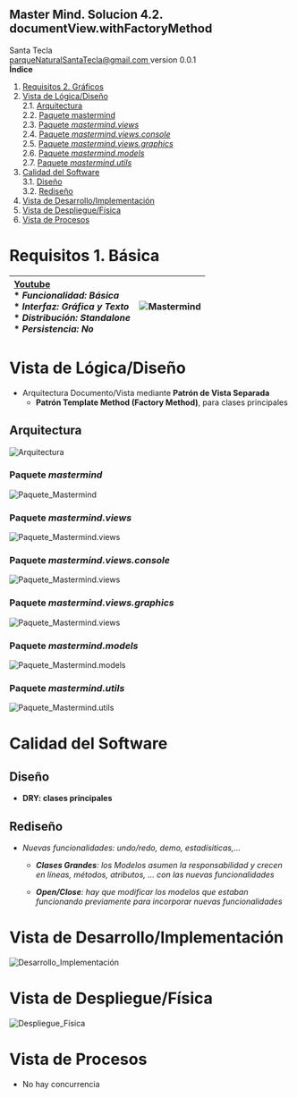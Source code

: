 ## Master Mind. Solucion 4.2. documentView.withFactoryMethod
Santa Tecla  
[parqueNaturalSantaTecla@gmail.com ](mailto:parqueNaturalSantaTecla@gmail.com )
version 0.0.1  
**Índice** 
1. [Requisitos 2. Gráficos](#requisitos-1-básica)  
2. [Vista de Lógica/Diseño](#vista-de-lógicadiseño)  
2.1. [Arquitectura](#arquitectura)  
2.2. [Paquete mastermind](#paquete-mastermind)  
2.3. [Paquete *mastermind.views*](#paquete-mastermindviews)  
2.4. [Paquete *mastermind.views.console*](#paquete-mastermindviewsconsole)  
2.5. [Paquete *mastermind.views.graphics*](#paquete-mastermindviewsgraphics)  
2.6. [Paquete *mastermind.models*](#paquete-mastermindmodels)  
2.7. [Paquete *mastermind.utils*](#paquete-mastermindutils)  
3. [Calidad del Software](#calidad-del-software)  
3.1. [Diseño](#diseño)  
3.2. [Rediseño](#rediseño)  
4. [Vista de Desarrollo/Implementación](#vista-de-desarrolloimplementación)
5. [Vista de Despliegue/Física](#vista-de-desplieguefísica)
6. [Vista de Procesos](#vista-de-procesos)

# Requisitos 1. Básica

| [Youtube](https://www.youtube.com/watch?v=2-hTeg2M6GQ) <br/> * _Funcionalidad: **Básica**_ <br/> * _Interfaz: **Gráfica** y **Texto**_ <br/> * _Distribución: **Standalone**_ <br/> * _Persistencia: **No**_  | ![Mastermind](docs/images/mastermind.jpg) |  
| :------- | :------: |

# Vista de Lógica/Diseño
  - Arquitectura Documento/Vista mediante **Patrón de Vista Separada**
    * **Patrón Template Method (Factory Method)**, para clases principales

## Arquitectura

![Arquitectura](./docs/diagrams/out/arquitectura/arquitectura.svg)

### Paquete *mastermind*

![Paquete_Mastermind](./docs/diagrams/out/paquetes/mastermind.svg)

### Paquete *mastermind.views*

![Paquete_Mastermind.views](./docs/diagrams/out/paquetes/mastermind.views.svg)

### Paquete *mastermind.views.console*

![Paquete_Mastermind.views](./docs/diagrams/out/paquetes/mastermind.view.console.svg)

### Paquete *mastermind.views.graphics*

![Paquete_Mastermind.views](./docs/diagrams/out/paquetes/mastermind.view.Graphics.svg)

### Paquete *mastermind.models*

![Paquete_Mastermind.models](./docs/diagrams/out/paquetes/mastermind.models.svg)

### Paquete *mastermind.utils*

![Paquete_Mastermind.utils](./docs/diagrams/out/paquetes/usantatecla.mastermind.utils.svg)

# Calidad del Software

## Diseño

  - **DRY: clases principales**

## Rediseño

  - *Nuevas funcionalidades: undo/redo, demo, estadísiticas,…​*
    
      - ***Clases Grandes**: los Modelos asumen la responsabilidad y
        crecen en líneas, métodos, atributos, …​ con las nuevas
        funcionalidades*
    
      - ***Open/Close**: hay que modificar los modelos que estaban
        funcionando previamente para incorporar nuevas funcionalidades*

# Vista de Desarrollo/Implementación

![Desarrollo_Implementación](./docs/diagrams/out/vistas/desarrollo_implementacion.svg)

# Vista de Despliegue/Física

![Despliegue_Física](./docs/diagrams/out/vistas/despliegue_fisica.svg)

# Vista de Procesos
  - No hay concurrencia
